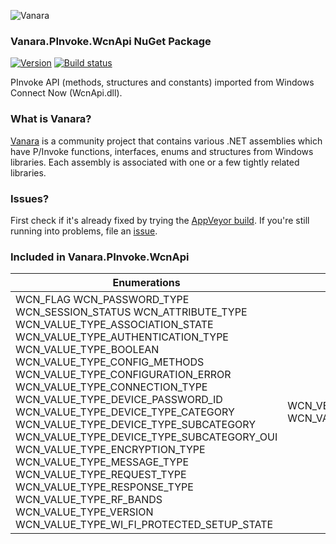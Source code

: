﻿![Vanara](https://raw.githubusercontent.com/dahall/Vanara/master/docs/icons/VanaraHeading.png)
### **Vanara.PInvoke.WcnApi NuGet Package**
[![Version](https://img.shields.io/nuget/v/Vanara.PInvoke.WcnApi?label=NuGet&style=flat-square)](https://github.com/dahall/Vanara/releases)
[![Build status](https://img.shields.io/appveyor/build/dahall/vanara?label=AppVeyor%20build&style=flat-square)](https://ci.appveyor.com/project/dahall/vanara)

PInvoke API (methods, structures and constants) imported from Windows Connect Now (WcnApi.dll).

### **What is Vanara?**

[Vanara](https://github.com/dahall/Vanara) is a community project that contains various .NET assemblies which have P/Invoke functions, interfaces, enums and structures from Windows libraries. Each assembly is associated with one or a few tightly related libraries.

### **Issues?**

First check if it's already fixed by trying the [AppVeyor build](https://ci.appveyor.com/nuget/vanara-prerelease).
If you're still running into problems, file an [issue](https://github.com/dahall/Vanara/issues).

### **Included in Vanara.PInvoke.WcnApi**

Enumerations | Structures | Interfaces
--- | --- | ---
WCN_FLAG WCN_PASSWORD_TYPE WCN_SESSION_STATUS WCN_ATTRIBUTE_TYPE WCN_VALUE_TYPE_ASSOCIATION_STATE WCN_VALUE_TYPE_AUTHENTICATION_TYPE WCN_VALUE_TYPE_BOOLEAN WCN_VALUE_TYPE_CONFIG_METHODS WCN_VALUE_TYPE_CONFIGURATION_ERROR WCN_VALUE_TYPE_CONNECTION_TYPE WCN_VALUE_TYPE_DEVICE_PASSWORD_ID WCN_VALUE_TYPE_DEVICE_TYPE_CATEGORY WCN_VALUE_TYPE_DEVICE_TYPE_SUBCATEGORY WCN_VALUE_TYPE_DEVICE_TYPE_SUBCATEGORY_OUI WCN_VALUE_TYPE_ENCRYPTION_TYPE WCN_VALUE_TYPE_MESSAGE_TYPE WCN_VALUE_TYPE_REQUEST_TYPE WCN_VALUE_TYPE_RESPONSE_TYPE WCN_VALUE_TYPE_RF_BANDS WCN_VALUE_TYPE_VERSION WCN_VALUE_TYPE_WI_FI_PROTECTED_SETUP_STATE  | WCN_VENDOR_EXTENSION_SPEC WCN_VALUE_TYPE_PRIMARY_DEVICE_TYPE                     | IWCNConnectNotify IWCNDevice                    
